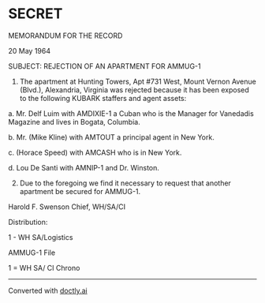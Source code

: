 # SECRET

MEMORANDUM FOR THE RECORD

20 May 1964

SUBJECT: REJECTION OF AN APARTMENT FOR AMMUG-1

1.  The apartment at Hunting Towers, Apt #731 West, Mount Vernon Avenue (Blvd.), Alexandria, Virginia was rejected because it has been exposed to the following KUBARK staffers and agent assets:

a. Mr. Delf Luim with AMDIXIE-1 a Cuban who is the Manager for Vanedadis Magazine and lives in Bogata, Columbia.

b. Mr. (Mike Kline) with AMTOUT a principal agent in New York.

c. (Horace Speed) with AMCASH who is in New York.

d. Lou De Santi with AMNIP-1 and Dr. Winston.

2. Due to the foregoing we find it necessary to request that another apartment be secured for AMMUG-1.

Harold F. Swenson
Chief, WH/SA/CI

Distribution:

1 - WH SA/Logistics

AMMUG-1 File

1 = WH SA/ CI Chrono


---
Converted with [doctly.ai](https://doctly.ai)
